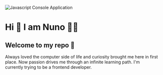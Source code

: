 ![Javascript Console Application](https://i.imgur.com/HY3wyBG.png)

# Hi 👋 I am Nuno 👦🏻
## Welcome to my repo 💾
Always loved the computer side of life and curiosity brought me here in first place.
Now passion drives me through an infinite learning path. I'm currently trying to be a frontend developer.



<!--
**nunojllemos/nunojllemos** is a ✨ _special_ ✨ repository because its `README.md` (this file) appears on your GitHub profile.

Here are some ideas to get you started:

- 🔭 I’m currently working on ...
- 🌱 I’m currently learning ...
- 👯 I’m looking to collaborate on ...
- 🤔 I’m looking for help with ...
- 💬 Ask me about ...
- 📫 How to reach me: ...
- 😄 Pronouns: ...
- ⚡ Fun fact: ...
-->
